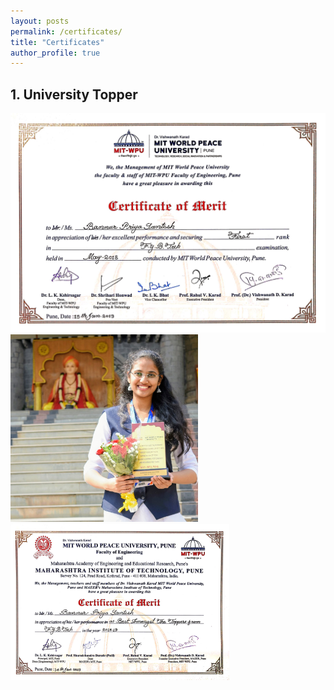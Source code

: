 ```yaml
---
layout: posts
permalink: /certificates/
title: "Certificates"
author_profile: true
---
```


## 1. University Topper
<img src="https://github.com/Priya-SB/Priya-SB.github.io/blob/master/certificates/FYTopper.jpg">
<img src="https://github.com/Priya-SB/Priya-SB.github.io/blob/master/certificates/awardpic.jpg" width="300">
<img src="https://github.com/Priya-SB/Priya-SB.github.io/blob/master/certificates/FYtopper2.jpg" width="350">
